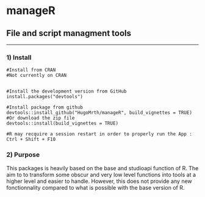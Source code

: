 # manageR

## File and script managment tools
  
  
***

 ### 1) Install

```
#Install from CRAN 
#Not currently on CRAN

  
#Install the development version from GitHub  
install.packages("devtools")

#Install package from github
devtools::install_github("HugoMrth/manageR", build_vignettes = TRUE)
#Or download the zip file
devtools::install(build_vignettes = TRUE)

#R may recquire a session restart in order to properly run the App : Ctrl + Shift + F10
```

### 2) Purpose

This packages is heavily based on the base and studioapi function of R. The aim to to transform some obscur and very low level functions into tools at a higher level and easier to handle.
However, this does not provide any new fonctionnality compared to what is possible with the base version of R.




